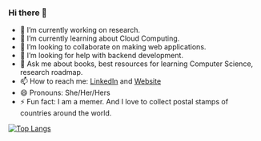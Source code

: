### Hi there 👋



- 🔭 I’m currently working on research. 
- 🌱 I’m currently learning about Cloud Computing.
- 👯 I’m looking to collaborate on making web applications.
- 🤔 I’m looking for help with backend development.
- 💬 Ask me about books, best resources for learning Computer Science, research roadmap.
- 📫 How to reach me: [LinkedIn](https://www.linkedin.com/in/kerinpithawala/) and [Website](https://kerinpithawala.netlify.app/)
- 😄 Pronouns: She/Her/Hers
- ⚡ Fun fact: I am a memer. And I love to collect postal stamps of countries around the world.
            
 [![Top Langs](https://github-readme-stats.vercel.app/api/top-langs/?username=KerinPithawala&langs_count=5)](https://github.com/anuraghazra/github-readme-stats)   



